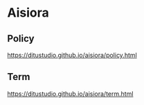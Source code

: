 # Aisiora

## Policy

https://ditustudio.github.io/aisiora/policy.html

## Term

https://ditustudio.github.io/aisiora/term.html
